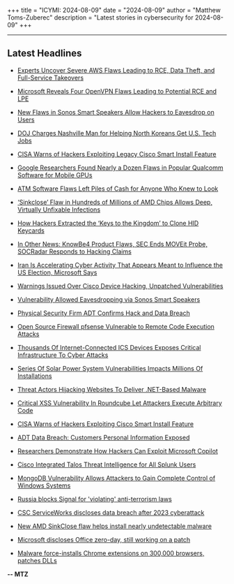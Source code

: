 +++
title = "ICYMI: 2024-08-09"
date = "2024-08-09"
author = "Matthew Toms-Zuberec"
description = "Latest stories in cybersecurity for 2024-08-09"
+++

---------------------------------------------------------------------------
## Latest Headlines
- [Experts Uncover Severe AWS Flaws Leading to RCE, Data Theft, and Full-Service Takeovers](https://thehackernews.com/2024/08/experts-uncover-severe-aws-flaws.html)

- [Microsoft Reveals Four OpenVPN Flaws Leading to Potential RCE and LPE](https://thehackernews.com/2024/08/microsoft-reveals-four-openvpn-flaws.html)

- [New Flaws in Sonos Smart Speakers Allow Hackers to Eavesdrop on Users](https://thehackernews.com/2024/08/new-flaws-in-sonos-smart-speakers-allow.html)

- [DOJ Charges Nashville Man for Helping North Koreans Get U.S. Tech Jobs](https://thehackernews.com/2024/08/doj-charges-nashville-man-for-helping.html)

- [CISA Warns of Hackers Exploiting Legacy Cisco Smart Install Feature](https://thehackernews.com/2024/08/cisa-warns-of-hackers-exploiting-legacy.html)

- [Google Researchers Found Nearly a Dozen Flaws in Popular Qualcomm Software for Mobile GPUs](https://www.wired.com/story/google-android-red-team-qualcomm-gpu-flaws/)

- [ATM Software Flaws Left Piles of Cash for Anyone Who Knew to Look](https://www.wired.com/story/vss-atm-vulnerabilities-defcon-2024/)

- [‘Sinkclose’ Flaw in Hundreds of Millions of AMD Chips Allows Deep, Virtually Unfixable Infections](https://www.wired.com/story/amd-chip-sinkclose-flaw/)

- [How Hackers Extracted the ‘Keys to the Kingdom’ to Clone HID Keycards](https://www.wired.com/story/hid-keycard-authentication-key-vulnerability/)

- [In Other News: KnowBe4 Product Flaws, SEC Ends MOVEit Probe, SOCRadar Responds to Hacking Claims](https://www.securityweek.com/in-other-news-knowbe4-product-flaws-sec-ends-moveit-probe-socradar-responds-to-hacking-claims/)

- [Iran Is Accelerating Cyber Activity That Appears Meant to Influence the US Election, Microsoft Says](https://www.securityweek.com/iran-is-accelerating-cyber-activity-that-appears-meant-to-influence-the-us-election-microsoft-says/)

- [Warnings Issued Over Cisco Device Hacking, Unpatched Vulnerabilities](https://www.securityweek.com/warnings-issued-over-cisco-device-hacking-unpatched-vulnerabilities/)

- [Vulnerability Allowed Eavesdropping via Sonos Smart Speakers](https://www.securityweek.com/vulnerability-allowed-eavesdropping-via-sonos-smart-speakers/)

- [Physical Security Firm ADT Confirms Hack and Data Breach](https://www.securityweek.com/physical-security-firm-adt-confirms-hack-and-data-breach/)

- [Open Source Firewall pfsense Vulnerable to Remote Code Execution Attacks](https://cybersecuritynews.com/open-source-firewall-pfsense-vulnerable/)

- [Thousands Of Internet-Connected ICS Devices Exposes Critical Infrastructure To Cyber Attacks](https://cybersecuritynews.com/internet-connected-ics-cyber-threats/)

- [Series Of Solar Power System Vulnerabilities Impacts Millions Of Installations](https://cybersecuritynews.com/solar-power-system-vulnerabilities-impact/)

- [Threat Actors Hijacking Websites To Deliver .NET-Based Malware](https://cybersecuritynews.com/web-hijack-dotnet-malware/)

- [Critical XSS Vulnerability In Roundcube Let Attackers Execute Arbitrary Code](https://cybersecuritynews.com/critical-xss-vulnerability-roundcube/)

- [CISA Warns of Hackers Exploiting Cisco Smart Install Feature](https://cybersecuritynews.com/cisco-smart-install-feature-exploited/)

- [ADT Data Breach: Customers Personal Information Exposed](https://cybersecuritynews.com/adt-data-breach/)

- [Researchers Demonstrate How Hackers Can Exploit Microsoft Copilot](https://cybersecuritynews.com/hackers-can-exploit-microsoft-copilot/)

- [Cisco Integrated Talos Threat Intelligence for All Splunk Users](https://cybersecuritynews.com/cisco-integrated-talos-splunk-users/)

- [MongoDB Vulnerability Allows Attackers to Gain Complete Control of Windows Systems](https://cybersecuritynews.com/mongodb-flaw-attackers-gain-complete-control/)

- [Russia blocks Signal for 'violating' anti-terrorism laws](https://www.bleepingcomputer.com/news/security/russia-blocks-signal-for-violating-anti-terrorism-laws/)

- [CSC ServiceWorks discloses data breach after 2023 cyberattack](https://www.bleepingcomputer.com/news/security/csc-serviceworks-discloses-data-breach-after-2023-cyberattack/)

- [New AMD SinkClose flaw helps install nearly undetectable malware](https://www.bleepingcomputer.com/news/security/new-amd-sinkclose-flaw-helps-install-nearly-undetectable-malware/)

- [Microsoft discloses Office zero-day, still working on a patch](https://www.bleepingcomputer.com/news/security/microsoft-discloses-office-zero-day-still-working-on-a-patch/)

- [Malware force-installs Chrome extensions on 300,000 browsers, patches DLLs](https://www.bleepingcomputer.com/news/security/malware-force-installs-chrome-extensions-on-300-000-browsers-patches-dlls/)

**-- MTZ**
